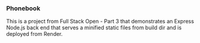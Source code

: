 ### Phonebook

This is a project from Full Stack Open - Part 3 that demonstrates an Express Node.js back end that serves a minified
static files from build dir and is deployed from Render.
